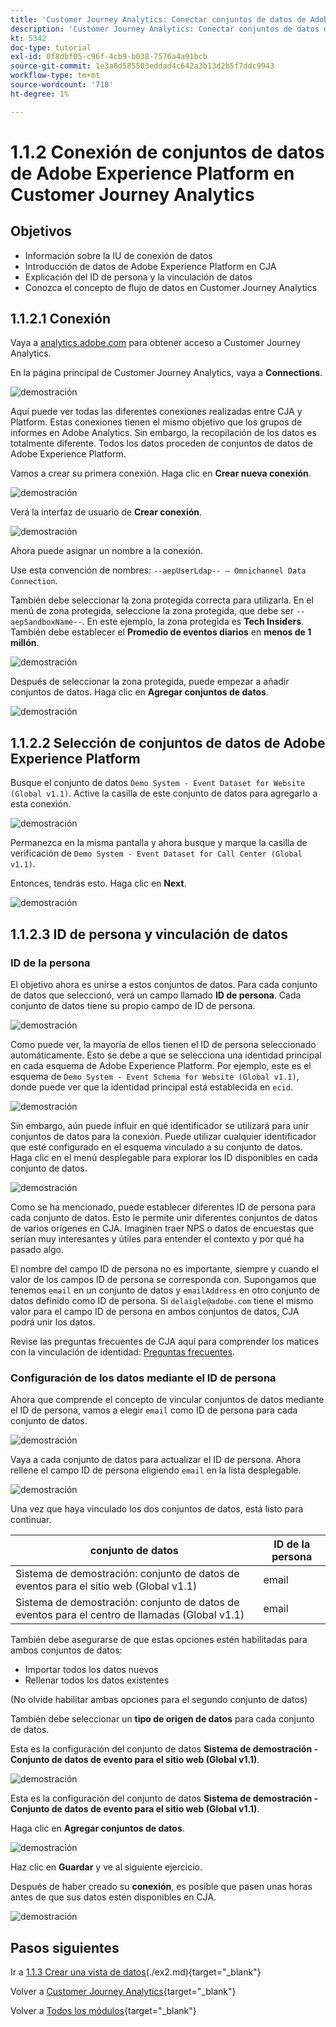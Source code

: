 ```yaml
---
title: 'Customer Journey Analytics: Conectar conjuntos de datos de Adobe Experience Platform en Customer Journey Analytics'
description: 'Customer Journey Analytics: Conectar conjuntos de datos de Adobe Experience Platform en Customer Journey Analytics'
kt: 5342
doc-type: tutorial
exl-id: 0f8dbf05-c96f-4cb9-b038-7576a4a91bcb
source-git-commit: 1e3a8d585503eddad4c642a3b13d2b5f7ddc9943
workflow-type: tm+mt
source-wordcount: '718'
ht-degree: 1%

---
```


# 1.1.2 Conexión de conjuntos de datos de Adobe Experience Platform en Customer Journey Analytics

## Objetivos

- Información sobre la IU de conexión de datos
- Introducción de datos de Adobe Experience Platform en CJA
- Explicación del ID de persona y la vinculación de datos
- Conozca el concepto de flujo de datos en Customer Journey Analytics

## 1.1.2.1 Conexión

Vaya a [analytics.adobe.com](https://analytics.adobe.com) para obtener acceso a Customer Journey Analytics.

En la página principal de Customer Journey Analytics, vaya a **Connections**.

![demostración](./images/cja2.png)

Aquí puede ver todas las diferentes conexiones realizadas entre CJA y Platform. Estas conexiones tienen el mismo objetivo que los grupos de informes en Adobe Analytics. Sin embargo, la recopilación de los datos es totalmente diferente. Todos los datos proceden de conjuntos de datos de Adobe Experience Platform.

Vamos a crear su primera conexión. Haga clic en **Crear nueva conexión**.

![demostración](./images/cja4.png)

Verá la interfaz de usuario de **Crear conexión**.

![demostración](./images/cja5.png)

Ahora puede asignar un nombre a la conexión.

Use esta convención de nombres: `--aepUserLdap-- – Omnichannel Data Connection`.

También debe seleccionar la zona protegida correcta para utilizarla. En el menú de zona protegida, seleccione la zona protegida, que debe ser `--aepSandboxName--`. En este ejemplo, la zona protegida es **Tech Insiders**. También debe establecer el **Promedio de eventos diarios** en **menos de 1 millón**.

![demostración](./images/cjasb.png)

Después de seleccionar la zona protegida, puede empezar a añadir conjuntos de datos. Haga clic en **Agregar conjuntos de datos**.

![demostración](./images/cjasb1.png)

## 1.1.2.2 Selección de conjuntos de datos de Adobe Experience Platform

Busque el conjunto de datos `Demo System - Event Dataset for Website (Global v1.1)`. Active la casilla de este conjunto de datos para agregarlo a esta conexión.

![demostración](./images/cja7.png)

Permanezca en la misma pantalla y ahora busque y marque la casilla de verificación de `Demo System - Event Dataset for Call Center (Global v1.1)`.

Entonces, tendrás esto. Haga clic en **Next**.

![demostración](./images/cja9.png)

## 1.1.2.3 ID de persona y vinculación de datos

### ID de la persona

El objetivo ahora es unirse a estos conjuntos de datos. Para cada conjunto de datos que seleccionó, verá un campo llamado **ID de persona**. Cada conjunto de datos tiene su propio campo de ID de persona.

![demostración](./images/cja11.png)

Como puede ver, la mayoría de ellos tienen el ID de persona seleccionado automáticamente. Esto se debe a que se selecciona una identidad principal en cada esquema de Adobe Experience Platform. Por ejemplo, este es el esquema de `Demo System - Event Schema for Website (Global v1.1)`, donde puede ver que la identidad principal está establecida en `ecid`.

![demostración](./images/cja13.png)

Sin embargo, aún puede influir en qué identificador se utilizará para unir conjuntos de datos para la conexión. Puede utilizar cualquier identificador que esté configurado en el esquema vinculado a su conjunto de datos. Haga clic en el menú desplegable para explorar los ID disponibles en cada conjunto de datos.

![demostración](./images/cja14.png)

Como se ha mencionado, puede establecer diferentes ID de persona para cada conjunto de datos. Esto le permite unir diferentes conjuntos de datos de varios orígenes en CJA. Imaginen traer NPS o datos de encuestas que serían muy interesantes y útiles para entender el contexto y por qué ha pasado algo.

El nombre del campo ID de persona no es importante, siempre y cuando el valor de los campos ID de persona se corresponda con. Supongamos que tenemos `email` en un conjunto de datos y `emailAddress` en otro conjunto de datos definido como ID de persona. Si `delaigle@adobe.com` tiene el mismo valor para el campo ID de persona en ambos conjuntos de datos, CJA podrá unir los datos.

Revise las preguntas frecuentes de CJA aquí para comprender los matices con la vinculación de identidad: [Preguntas frecuentes](https://experienceleague.adobe.com/docs/analytics-platform/using/cja-overview/cja-faq.html?lang=es).

### Configuración de los datos mediante el ID de persona

Ahora que comprende el concepto de vincular conjuntos de datos mediante el ID de persona, vamos a elegir `email` como ID de persona para cada conjunto de datos.

![demostración](./images/cja15.png)

Vaya a cada conjunto de datos para actualizar el ID de persona. Ahora rellene el campo ID de persona eligiendo `email` en la lista desplegable.

![demostración](./images/cja12a.png)

Una vez que haya vinculado los dos conjuntos de datos, está listo para continuar.

| conjunto de datos | ID de la persona |
| ----------------- |-------------| 
| Sistema de demostración: conjunto de datos de eventos para el sitio web (Global v1.1) | email |
| Sistema de demostración: conjunto de datos de eventos para el centro de llamadas (Global v1.1) | email |

También debe asegurarse de que estas opciones estén habilitadas para ambos conjuntos de datos:

- Importar todos los datos nuevos
- Rellenar todos los datos existentes

(No olvide habilitar ambas opciones para el segundo conjunto de datos)

También debe seleccionar un **tipo de origen de datos** para cada conjunto de datos.

Esta es la configuración del conjunto de datos **Sistema de demostración - Conjunto de datos de evento para el sitio web (Global v1.1)**.

![demostración](./images/cja16a.png)

Esta es la configuración del conjunto de datos **Sistema de demostración - Conjunto de datos de evento para el sitio web (Global v1.1)**.

Haga clic en **Agregar conjuntos de datos**.

![demostración](./images/cja16.png)

Haz clic en **Guardar** y ve al siguiente ejercicio.

Después de haber creado su **conexión**, es posible que pasen unas horas antes de que sus datos estén disponibles en CJA.

![demostración](./images/cja20.png)

## Pasos siguientes

Ir a [1.1.3 Crear una vista de datos](./ex3.md)(./ex2.md){target="_blank"}

Volver a [Customer Journey Analytics](./customer-journey-analytics-build-a-dashboard.md){target="_blank"}

Volver a [Todos los módulos](./../../../../overview.md){target="_blank"}
